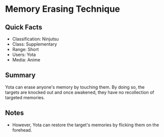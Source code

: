 # Memory Erasing Technique

## Quick Facts
- Classification: Ninjutsu
- Class: Supplementary
- Range: Short
- Users: Yota
- Media: Anime

## Summary
Yota can erase anyone's memory by touching them. By doing so, the targets are knocked out and once awakened, they have no recollection of targeted memories.

## Notes
- However, Yota can restore the target's memories by flicking them on the forehead.
